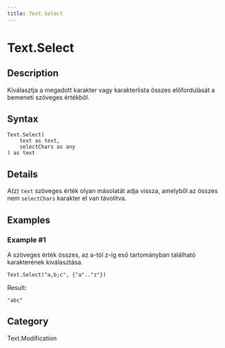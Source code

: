```yaml
---
title: Text.Select
---
```


# Text.Select


## Description

Kiválasztja a megadott karakter vagy karakterlista összes előfordulását a bemeneti szöveges értékből.


## Syntax

```powerquery
Text.Select(
    text as text,
    selectChars as any
) as text
```


## Details

A(z) <code>text</code> szöveges érték olyan másolatát adja vissza, amelyből az összes nem <code>selectChars</code> karakter el van távolítva.  


## Examples

### Example #1 
A szöveges érték összes, az a-tól z-ig eső tartományban található karakterének kiválasztása.
```powerquery
Text.Select("a,b;c", {"a".."z"})
```

Result: 
```powerquery
"abc"
```




## Category
Text.Modification
